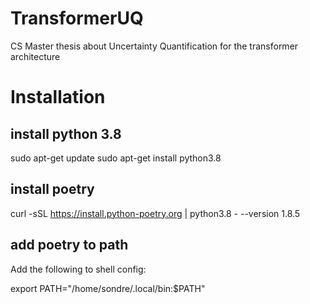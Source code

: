 # TransformerUQ
CS Master thesis about Uncertainty Quantification for the transformer architecture


# Installation

## install python 3.8
sudo apt-get update
sudo apt-get install python3.8

## install poetry
curl -sSL https://install.python-poetry.org | python3.8 - --version 1.8.5

## add poetry to path

Add the following to shell config:

export PATH="/home/sondre/.local/bin:$PATH"
